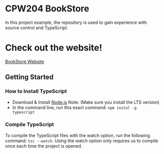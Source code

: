 # CPW204 BookStore
In this project example, the repository is used to gain experience with 
source control and TypeScript.
# Check out the website!
[BookStore Website](https://wesli-s.github.io/CPW204-Bookstore/)


## Getting Started

### How to Install TypeScript
- Download & Install [Node.js](https://nodejs.org/) 
Note: (Make sure you install the LTS version)
- In the command line, run this exact command: `npm instal -g typescript`

### Compile TypeScript
To compile the TypeScript files with the watch option, run the following command:
`tsc --watch`. Using the watch option only requires us to compile once each time the
project is opened.
